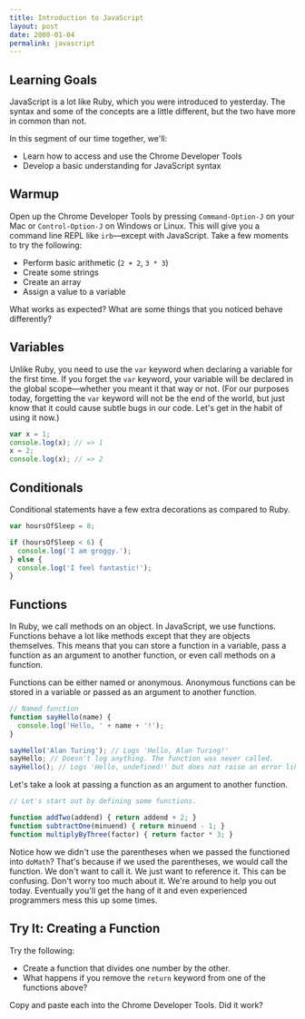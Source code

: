 ```yaml
---
title: Introduction to JavaScript
layout: post
date: 2000-01-04
permalink: javascript
---
```


## Learning Goals

JavaScript is a lot like Ruby, which you were introduced to yesterday. The syntax and some of the concepts are a little different, but the two have more in common than not.

In this segment of our time together, we'll:

* Learn how to access and use the Chrome Developer Tools
* Develop a basic understanding for JavaScript syntax

## Warmup

Open up the Chrome Developer Tools by pressing `Command-Option-J` on your Mac or `Control-Option-J` on Windows or Linux. This will give you a command line REPL like `irb`—except with JavaScript. Take a few moments to try the following:

* Perform basic arithmetic (`2 + 2`, `3 * 3`)
* Create some strings
* Create an array
* Assign a value to a variable

What works as expected? What are some things that you noticed behave differently?

## Variables

Unlike Ruby, you need to use the `var` keyword when declaring a variable for the first time. If you forget the `var` keyword, your variable will be declared in the global scope—whether you meant it that way or not. (For our purposes today, forgetting the `var` keyword will not be the end of the world, but just know that it could cause subtle bugs in our code. Let's get in the habit of using it now.)

```js
var x = 1;
console.log(x); // => 1
x = 2;
console.log(x); // => 2
```

## Conditionals

Conditional statements have a few extra decorations as compared to Ruby.

```js
var hoursOfSleep = 8;

if (hoursOfSleep < 6) {
  console.log('I am groggy.');
} else {
  console.log('I feel fantastic!');
}
```

## Functions

In Ruby, we call methods on an object. In JavaScript, we use functions. Functions behave a lot like methods except that they are objects themselves. This means that you can store a function in a variable, pass a function as an argument to another function, or even call methods on a function.

Functions can be either named or anonymous. Anonymous functions can be stored in a variable or passed as an argument to another function.

```js
// Named function
function sayHello(name) {
  console.log('Hello, ' + name + '!');
}

sayHello('Alan Turing'); // Logs 'Hello, Alan Turing!'
sayHello; // Doesn't log anything. The function was never called.
sayHello(); // Logs 'Hello, undefined!' but does not raise an error like it would in Ruby.
```

Let's take a look at passing a function as an argument to another function.

```js
// Let's start out by defining some functions.

function addTwo(addend) { return addend + 2; }
function subtractOne(minuend) { return minuend - 1; }
function multiplyByThree(factor) { return factor * 3; }
```

Notice how we didn't use the parentheses when we passed the functioned into `doMath`? That's because if we used the parentheses, we would call the function. We don't want to call it. We just want to reference it. This can be confusing. Don't worry too much about it. We're around to help you out today. Eventually you'll get the hang of it and even experienced programmers mess this up some times.

## Try It: Creating a Function

Try the following:

* Create a function that divides one number by the other.
* What happens if you remove the `return` keyword from one of the functions above?

Copy and paste each into the Chrome Developer Tools. Did it work?
